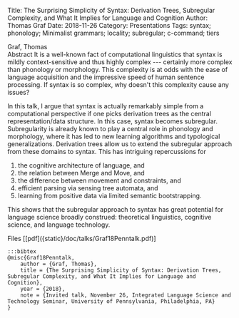 Title: The Surprising Simplicity of Syntax: Derivation Trees, Subregular Complexity, and What It Implies for Language and Cognition
Author: Thomas Graf
Date: 2018-11-26
Category: Presentations
Tags: syntax; phonology; Minimalist grammars; locality; subregular; c-command; tiers

<div markdown class="authors">
Graf, Thomas
</div>

<div markdown class="abstract">
<span id="abstract-title">Abstract</span>
It is a well-known fact of computational linguistics that syntax is 
mildly context-sensitive and thus highly complex --- certainly more 
complex than phonology or morphology. This complexity is at odds with 
the ease of language acquisition and the impressive speed of human 
sentence processing. If syntax is so complex, why doesn't this 
complexity cause any issues?

In this talk, I argue that syntax is actually remarkably simple from a 
computational perspective if one picks derivation trees as the central 
representation/data structure. In this case, syntax becomes 
subregular. Subregularity is already known to play a central role in 
phonology and morphology, where it has led to new learning algorithms 
and typological generalizations. Derivation trees allow us to extend 
the subregular approach from these domains to syntax. This has 
intriguing repercussions for

1. the cognitive architecture of language, and
2. the relation between Merge and Move, and
3. the difference between movement and constraints, and
4. efficient parsing via sensing tree automata, and
5. learning from positive data via limited semantic bootstrapping.

This shows that the subregular approach to syntax has great potential 
for language science broadly construed: theoretical linguistics, 
cognitive science, and language technology.
</div>

<div markdown class="files">
<span id="files-title">Files</span>
[[pdf]({static}/doc/talks/Graf18Penntalk.pdf)]
</div>

~~~
:::bibtex
@misc{Graf18Penntalk,
    author = {Graf, Thomas},
    title = {The Surprising Simplicity of Syntax: Derivation Trees, Subregular Complexity, and What It Implies for Language and Cognition},
    year = {2018},
    note = {Invited talk, November 26, Integrated Language Science and Technology Seminar, University of Pennsylvania, Philadelphia, PA}
}
~~~
